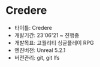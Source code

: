 # Credere
- 타이틀: Credere  
- 개발기간: 23'06'21 ~ 진행중  
- 개발목표: 고퀄리티 싱글플레이 RPG  
- 엔진버전: Unreal 5.2.1  
- 버전관리: git, git lfs  


